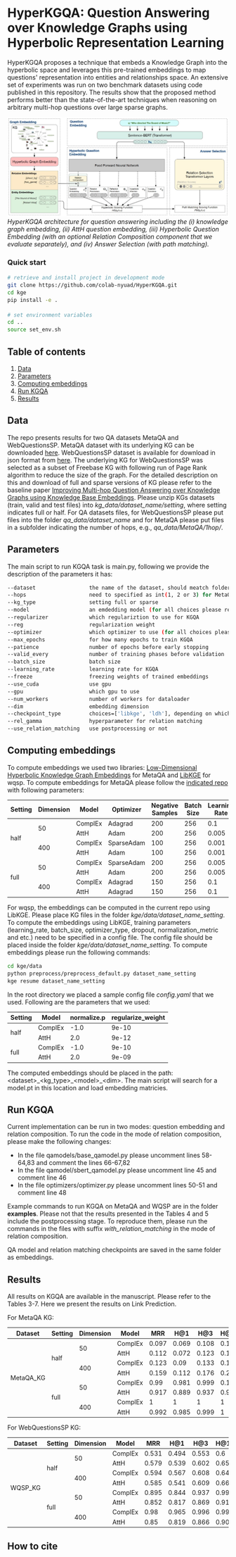 # HyperKGQA: Question Answering over Knowledge Graphs using Hyperbolic Representation Learning

HyperKGQA proposes a technique that embeds a Knowledge Graph into the hyperbolic space  and  leverages  this  pre-trained  embeddings  to  map  questions' representation  into entities  and  relationships  space. An extensive set of experiments was run on two benchmark datasets using code published in this repository. The results show that the proposed  method  performs  better  than the state-of-the-art techniques when reasoning on arbitrary multi-hop questions over large sparse graphs.

![](architecture.jpg "Overall architecture")
*HyperKGQA architecture for question answering including the (i) knowledge graph embedding, (ii) AttH question embedding, (iii) Hyperbolic Question Embedding (with an optional Relation Composition component that we evaluate separately), and (iv) Answer Selection (with path matching).*

### Quick start
```sh
# retrieve and install project in development mode
git clone https://github.com/colab-nyuad/HyperKGQA.git
cd kge
pip install -e .

# set environment variables
cd ..
source set_env.sh
```

## Table of contents
1. [Data](#data)
2. [Parameters](#usage)
3. [Computing embeddings](#emb)
4. [Run KGQA](#kgqa)
5. [Results](#results)

## Data <a name="data"></a>

The repo presents results for two QA datasets MetaQA and WebQuestionsSP. MetaQA dataset with its underlying KG can be downloaded [here](https://github.com/yuyuz/MetaQA). WebQuestionsSP dataset is available for download in json format from [here](https://www.microsoft.com/en-us/download/details.aspx?id=52763). The underlying KG for WebQuestionsSP was selected as a subset of Freebase KG with following run of Page Rank algorithm to reduce the size of the graph. For the detailed description on this and download of full and sparse versions of KG please refer to the baseline paper [Improving Multi-hop Question Answering over Knowledge Graphs using Knowledge Base Embeddings](https://www.aclweb.org/anthology/2020.acl-main.412/). Please unzip KGs datasets (train, valid and test files) into <em>kg_data/dataset_name/setting</em>, where setting indicates full or half. For QA datasets files, for WebQuestionsSP please put files into the folder <em>qa_data/dataset_name</em> and for MetaQA please put files in a subfolder indicating the number of hops, e.g., <em>qa_data/MetaQA/1hop/</em>.

## Parameters <a name="usage"></a>
The main script to run KGQA task is main.py, following we provide the description of the parameters it has:

```sh
--dataset                 the name of the dataset, should meatch folders created at the previous step
--hops                    need to specified as int(1, 2 or 3) for MetaQA dataset
--kg_type                 setting full or sparse
--model                   an emdedding model (for all choices please refer to the file)
--regularizer             which regulariztion to use for KGQA
--reg                     regularization weight
--optimizer               which optimizer to use (for all choices please refer to the file) 
--max_epochs              for how many epochs to train KGQA
--patience                number of epochs before early stopping
--valid_every             number of training phases before validation
--batch_size              batch size
--learning_rate           learning rate for KGQA
--freeze                  freezing weights of trained embeddings
--use_cuda                use gpu
--gpu                     which gpu to use
--num_workers             number of workers for dataloader
--dim                     embedding dimension
--checkpoint_type         choices=['libkge', 'ldh'], depending on which library was used to compute embeddings 
--rel_gamma               hyperparameter for relation matching
--use_relation_matching   use postprocessing or not 
```

## Computing embeddings <a name="emb"></a>
To compute embeddings we used two libraries: [Low-Dimensional Hyperbolic Knowledge Graph Embeddings](https://github.com/HazyResearch/KGEmb) for MetaQA and [LibKGE](https://github.com/uma-pi1/kge) for wqsp. To compute embeddings for MetaQA please follow the [indicated repo](https://github.com/HazyResearch/KGEmb) with following parameters:

<table>
    <thead>
        <tr>
            <th>Setting</th>
            <th>Dimension</th>
            <th>Model</th>
            <th>Optimizer</th>
            <th>Negative Samples</th>
            <th>Batch Size</th>
            <th>Learning Rate</th>	
        </tr>
    </thead>
    <tbody>
        <tr>
            <td rowspan=4>half</td>
            <td rowspan=2>50</td>
            <td>ComplEx	</td>
            <td>Adagrad</td>	
            <td>200</td>	
            <td>256</td>
            <td>0.1</td>
        </tr>
        <tr>
          <td>AttH</td>	
          <td>Adam</td>
          <td>200</td>	
          <td>256</td>
          <td>0.005</td>
        </tr>
        <tr>
            <td rowspan=2>400</td>
            <td>ComplEx	</td>
            <td>SparseAdam</td>	
            <td>100</td>	
            <td>256</td>
            <td>0.001</td>
        </tr>
        <tr>
          <td>AttH</td>	
          <td>Adam</td>
          <td>100</td>	
          <td>256</td>
          <td>0.001</td>
        </tr>
        <tr>
            <td rowspan=4>full</td>
            <td rowspan=2>50</td>
            <td>ComplEx	</td>
            <td>SparseAdam</td>	
            <td>200</td>	
            <td>256</td>
            <td>0.005</td>
        </tr>
          <td>AttH</td>	
          <td>Adam</td>
          <td>200</td>	
          <td>256</td>
          <td>0.005</td>
        </tr>
          <tr>
            <td rowspan=2>400</td>
            <td>ComplEx	</td>
            <td>Adagrad</td>	
            <td>150</td>	
            <td>256</td>
            <td>0.1</td>
        </tr>
          <td>AttH</td>	
          <td>Adagrad</td>
          <td>150</td>	
          <td>256</td>
          <td>0.1</td>
        </tr>
    </tbody>
</table>

For wqsp, the embeddings can be computed in the current repo using LibKGE. Please place KG files in the folder <em>kge/data/dataset_name_setting</em>. To compute the embeddings using LibKGE, training parameters (learning_rate, batch_size, optimizer_type, dropout, normalization_metric and etc.) need to be specified in a config file. The config file should be placed inside the folder <em>kge/data/dataset_name_setting</em>. To compute embeddings please run the following commands:

```sh
cd kge/data
python preprocess/preprocess_default.py dataset_name_setting
kge resume dataset_name_setting
```

In the root directory we placed a sample config file <em>config.yaml</em> that we used. Following are the parameters that we used:
<table>
    <thead>						
        <tr>
            <th>Setting</th>
            <th>Model</th>
            <th>normalize.p</th>
            <th>regularize_weight</th>
        </tr>
    </thead>
    <tbody>
        <tr>
            <td rowspan=2>half</td>
            <td>ComplEx	</td>
            <td>-1.0</td>	
            <td>9e-10</td>	
        </tr>
        <tr>
          <td>AttH</td>	
          <td>2.0</td>
          <td>9e-12</td>	
        </tr>
        <tr>						
            <td rowspan=2>full</td>
            <td>ComplEx	</td>
            <td>-1.0</td>	
            <td>9e-10</td>	
        </tr>
          <td>AttH</td>	
          <td>2.0</td>
          <td>9e-09</td>	
        </tr>
    </tbody>
</table>

The computed embeddings should be placed in the path: \<dataset\>\_\<kg_type\>\_\<model\>\_\<dim\>. The main script will search for a model.pt in this location and load embedding matricies. 

## Run KGQA <a name="kgqa"></a>
  
Current implementation can be run in two modes: question embedding and relation composition. To run the code in the mode of relation composition, please make the following changes: 
<ul>
  <li>In the file qamodels/base_qamodel.py please uncomment lines 58-64,83 and comment the lines 66-67,82 </li>
  <li>In the file qamodel/sbert_qamodel.py please uncomment line 45 and comment line 46</li>
  <li>In the file optimizers/optimizer.py please uncomment lines 50-51 and comment line 48</li>
</ul>

Example commands to run KGQA on MetaQA and WQSP are in the folder <strong>examples</strong>. Please not that the results presented in the Tables 4 and 5 include the postprocessing stage. To reproduce them, please run the commands in the files with suffix <em>with_relation_matching</em> in the mode of relation composition.
  
QA model and relation matching checkpoints are saved in the same folder as embeddings. 
  
## Results <a name="results"></a>
All results on KGQA are available in the manuscript. Please refer to the Tables 3-7. Here we present the results on Link Prediction.

For MetaQA KG:
<table>
    <thead>
        <tr>
            <th>Dataset</th>
            <th>Setting</th>
            <th>Dimension</th>
            <th>Model</th>	
            <th>MRR</th>	
            <th>H@1</th>	
            <th>H@3</th>
            <th>H@10</th>
        </tr>
    </thead>
    <tbody>
        <tr>
            <td rowspan=8>MetaQA_KG</td>
            <td rowspan=4>half</td>
            <td rowspan=2>50</td>
            <td>ComplEx	</td>
            <td>0.097</td>	
            <td>0.069</td>	
            <td>0.108</td>
            <td>0.148</td>
        </tr>
        <tr>
          <td>AttH</td>	
          <td>0.112</td>
          <td>0.072</td>	
          <td>0.123</td>
          <td>0.187</td>
        </tr>
        <tr>
            <td rowspan=2>400</td>
            <td>ComplEx	</td>
            <td>0.123</td>	
            <td>0.09</td>	
            <td>0.133</td>
            <td>0.185</td>
        </tr>
        <tr>
          <td>AttH</td>	
          <td>0.159</td>
          <td>0.112</td>	
          <td>0.176</td>
          <td>0.249</td>
        </tr>
        <tr>
            <td rowspan=4>full</td>
            <td rowspan=2>50</td>
            <td>ComplEx	</td>
            <td>0.99</td>	
            <td>0.981</td>	
            <td>0.999</td>
            <td>0.1</td>
        </tr>
          <td>AttH</td>	
          <td>0.917</td>
          <td>0.889</td>	
          <td>0.937</td>
          <td>0.96</td>
        </tr>
          <tr>
            <td rowspan=2>400</td>
            <td>ComplEx	</td>
            <td>1</td>	
            <td>1</td>	
            <td>1</td>
            <td>1</td>
        </tr>
          <td>AttH</td>	
          <td>0.992</td>
          <td>0.985</td>	
          <td>0.999</td>
          <td>1</td>
        </tr>
    </tbody>
</table>

For WebQuestionsSP KG:
<table>
    <thead>
        <tr>
            <th>Dataset</th>
            <th>Setting</th>
            <th>Dimension</th>
            <th>Model</th>	
            <th>MRR</th>	
            <th>H@1</th>	
            <th>H@3</th>
            <th>H@10</th>
        </tr>
    </thead>
    <tbody>
        <tr>
            <td rowspan=8>WQSP_KG</td>
            <td rowspan=4>half</td>
            <td rowspan=2>50</td>
            <td>ComplEx	</td>
            <td>0.531</td>	
            <td>0.494</td>	
            <td>0.553</td>
            <td>0.6</td>
        </tr>
        <tr>
          <td>AttH</td>	
          <td>0.579</td>
          <td>0.539</td>	
          <td>0.602</td>
          <td>0.651</td>
        </tr>
        <tr>
            <td rowspan=2>400</td>
            <td>ComplEx	</td>
            <td>0.594</td>	
            <td>0.567</td>	
            <td>0.608</td>
            <td>0.646</td>
        </tr>
        <tr>
          <td>AttH</td>	
          <td>0.585</td>
          <td>0.541</td>	
          <td>0.609</td>
          <td>0.663</td>
        </tr>
        <tr>
            <td rowspan=4>full</td>
            <td rowspan=2>50</td>
            <td>ComplEx	</td>
            <td>0.895</td>	
            <td>0.844</td>	
            <td>0.937</td>
            <td>0.992</td>
        </tr>
          <td>AttH</td>	
          <td>0.852</td>
          <td>0.817</td>	
          <td>0.869</td>
          <td>0.918</td>
        </tr>
          <tr>
            <td rowspan=2>400</td>
            <td>ComplEx	</td>
            <td>0.98</td>	
            <td>0.965</td>	
            <td>0.996</td>
            <td>0.999</td>
        </tr>
          <td>AttH</td>	
          <td>0.85</td>
          <td>0.819</td>	
          <td>0.866</td>
          <td>0.908</td>
        </tr>
    </tbody>
</table>

## How to cite

